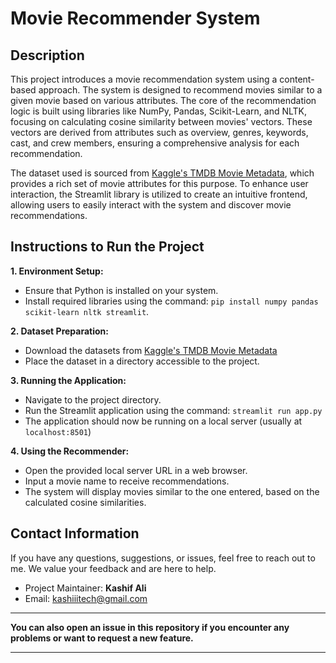 # Movie Recommender System
## Description
This project introduces a movie recommendation system using a content-based approach. The system is designed to recommend movies similar to a given movie based on various attributes. The core of the recommendation logic is built using libraries like NumPy, Pandas, Scikit-Learn, and NLTK, focusing on calculating cosine similarity between movies' vectors. These vectors are derived from attributes such as overview, genres, keywords, cast, and crew members, ensuring a comprehensive analysis for each recommendation.

The dataset used is sourced from [Kaggle's TMDB Movie Metadata](https://www.kaggle.com/datasets/tmdb/tmdb-movie-metadata), which provides a rich set of movie attributes for this purpose. To enhance user interaction, the Streamlit library is utilized to create an intuitive frontend, allowing users to easily interact with the system and discover movie recommendations.

## Instructions to Run the Project

**1. Environment Setup:**
 - Ensure that Python is installed on your system.
 - Install required libraries using the command: ```pip install numpy pandas scikit-learn nltk streamlit```.

**2. Dataset Preparation:**
   - Download the datasets from [Kaggle's TMDB Movie Metadata](https://www.kaggle.com/datasets/tmdb/tmdb-movie-metadata)
   - Place the dataset in a directory accessible to the project.

**3. Running the Application:**
 - Navigate to the project directory.
 - Run the Streamlit application using the command: ```streamlit run app.py```
 - The application should now be running on a local server (usually at ``localhost:8501``)

**4. Using the Recommender:**
 - Open the provided local server URL in a web browser.
 - Input a movie name to receive recommendations.
 - The system will display movies similar to the one entered, based on the calculated cosine similarities.

## Contact Information

If you have any questions, suggestions, or issues, feel free to reach out to me. We value your feedback and are here to help.

- Project Maintainer: **Kashif Ali**
- Email: kashiiitech@gmail.com
---

**You can also open an issue in this repository if you encounter any problems or want to request a new feature.**

---
